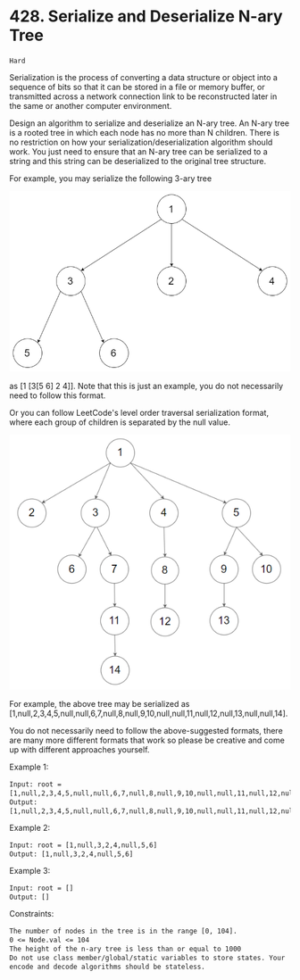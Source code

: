 # 428. Serialize and Deserialize N-ary Tree

`Hard`

Serialization is the process of converting a data structure or object into a sequence of bits so that it can be stored in a file or memory buffer, or transmitted across a network connection link to be reconstructed later in the same or another computer environment.

Design an algorithm to serialize and deserialize an N-ary tree. An N-ary tree is a rooted tree in which each node has no more than N children. There is no restriction on how your serialization/deserialization algorithm should work. You just need to ensure that an N-ary tree can be serialized to a string and this string can be deserialized to the original tree structure.

For example, you may serialize the following 3-ary tree

![alt text](3-ary.png)

as [1 [3[5 6] 2 4]]. Note that this is just an example, you do not necessarily need to follow this format.

Or you can follow LeetCode's level order traversal serialization format, where each group of children is separated by the null value.

![alt text](n-ary.png)

For example, the above tree may be serialized as [1,null,2,3,4,5,null,null,6,7,null,8,null,9,10,null,null,11,null,12,null,13,null,null,14].

You do not necessarily need to follow the above-suggested formats, there are many more different formats that work so please be creative and come up with different approaches yourself.

Example 1:

```note
Input: root = [1,null,2,3,4,5,null,null,6,7,null,8,null,9,10,null,null,11,null,12,null,13,null,null,14]
Output: [1,null,2,3,4,5,null,null,6,7,null,8,null,9,10,null,null,11,null,12,null,13,null,null,14]
```

Example 2:

```note
Input: root = [1,null,3,2,4,null,5,6]
Output: [1,null,3,2,4,null,5,6]
```

Example 3:

```note
Input: root = []
Output: []
```

Constraints:

```note
The number of nodes in the tree is in the range [0, 104].
0 <= Node.val <= 104
The height of the n-ary tree is less than or equal to 1000
Do not use class member/global/static variables to store states. Your encode and decode algorithms should be stateless.
```
